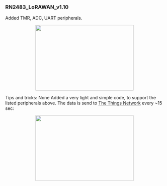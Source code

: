 ### RN2483_LoRAWAN_v1.10

Added TMR, ADC, UART peripherals. 

<p align="center">
  <img width="312" height="208" src="https://github.com/kamval/RN2483/blob/master/Documents/RN2483_LoRAWAN_v1.10.X.png">
</p>

Tips and tricks: None
Added a very light and simple code, to support the listed peripherals above. 
The data is send to [The Things Network](https://www.thethingsnetwork.org/) every ~15 sec:

 <p align="center">
  <img width="312" height="208" src="https://github.com/kamval/RN2483/blob/master/Documents/TTN_RN2483_LoRAWAN_v1.10.X.png">
</p>